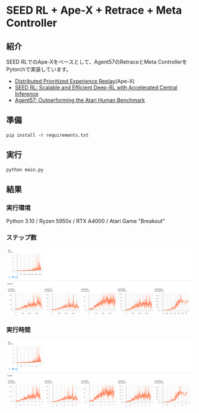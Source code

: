 # SEED RL + Ape-X + Retrace + Meta Controller

## 紹介

SEED RLでのApe-Xをベースとして、Agent57のRetraceとMeta ControllerをPytorchで実装しています。

* [Distributed Prioritized Experience Replay](https://openreview.net/pdf?id=H1Dy---0Z)(Ape-X)
* [SEED RL: Scalable and Efficient Deep-RL with Accelerated Central Inference](https://openreview.net/pdf?id=rkgvXlrKwH)
* [Agent57: Outperforming the Atari Human Benchmark](https://arxiv.org/pdf/2003.13350)

## 準備

```
pip install -r requirements.txt
```

## 実行

```
python main.py
```

## 結果

### 実行環境

Python 3.10 / Ryzen 5950x / RTX A4000 / Atari Game "Breakout"

### ステップ数

 ![image](images/breakout_step.png)

### 実行時間

 ![image](images/breakout_time.png)
